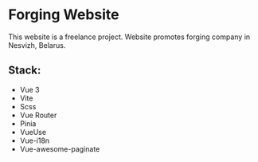# Forging Website

This website is a freelance project. Website promotes forging company in Nesvizh, Belarus.

## Stack:
 - Vue 3
 - Vite
 - Scss
 - Vue Router
 - Pinia
 - VueUse
 - Vue-i18n
 - Vue-awesome-paginate

